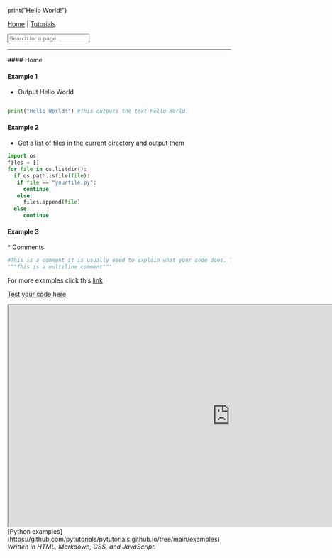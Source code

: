 <p>print("Hello World!")</p>

<a href="javascript:window.location.reload();">Home</a> <a>|</a> <a href="https://pytutorials.github.io/tutorials">Tutorials</a>
<div class="search-form">
  <form action="javascript:search()">
    <input type="text" value="" id="search" placeholder="Search for a page..."/>
  </form>
 </div>
<hr/>
<script src="errorhandle.js"></script>
<script src="search.js"></script>
<script src="login.js"></script>
#### Home

#### Example 1

* Output Hello World

```python

print("Hello World!") #This outputs the text Hello World!
```

#### Example 2
* Get a list of files in the current directory and output them

```python
import os
files = []
for file in os.listdir():
  if os.path.isfile(file):
   if file == "yourfile.py":
     continue
   else:
     files.append(file)
  else:
     continue
 ```
 
 <h4>Example 3</h4>
* Comments

```python
#This is a comment it is usually used to explain what your code does. The computer ignores this.
"""This is a multiline comment"""
```
For more examples click this [link](tutorials/index)

[Test your code here](https://onlinegdb.com)

<iframe src="https://pytutorials5.wordpress.com/2023/05/14/hello-world/" height="500px" width="1000px"></iframe>
[Python examples](https://github.com/pytutorials/pytutorials.github.io/tree/main/examples)
<em>Written in HTML, Markdown, CSS, and JavaScript.</em>
